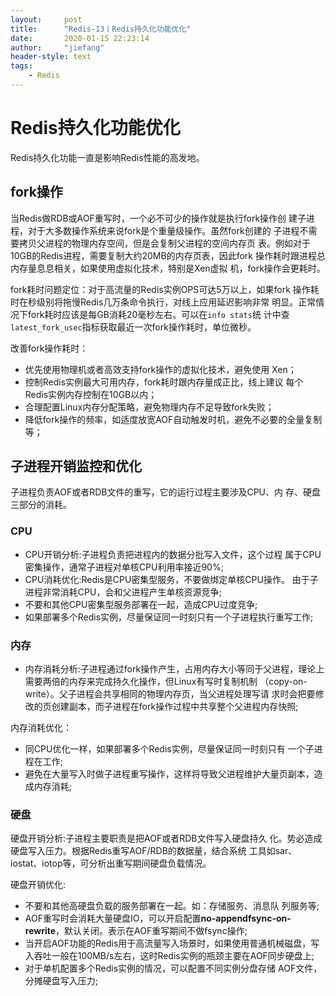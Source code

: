 ```yaml
---
layout:     post
title:      "Redis-13丨Redis持久化功能优化"
date:       2020-01-15 22:23:14
author:     "jiefang"
header-style: text
tags:
    - Redis
---
```

# Redis持久化功能优化
Redis持久化功能一直是影响Redis性能的高发地。
## fork操作
当Redis做RDB或AOF重写时，一个必不可少的操作就是执行fork操作创 建子进程，对于大多数操作系统来说fork是个重量级操作。虽然fork创建的 子进程不需要拷贝父进程的物理内存空间，但是会复制父进程的空间内存页 表。例如对于10GB的Redis进程，需要复制大约20MB的内存页表，因此fork 操作耗时跟进程总内存量息息相关，如果使用虚拟化技术，特别是Xen虚拟 机，fork操作会更耗时。

fork耗时问题定位：对于高流量的Redis实例OPS可达5万以上，如果fork 操作耗时在秒级别将拖慢Redis几万条命令执行，对线上应用延迟影响非常 明显。正常情况下fork耗时应该是每GB消耗20毫秒左右。可以在`info stats`统 计中查`latest_fork_usec`指标获取最近一次fork操作耗时，单位微秒。

改善fork操作耗时：
- 优先使用物理机或者高效支持fork操作的虚拟化技术，避免使用 Xen；
- 控制Redis实例最大可用内存，fork耗时跟内存量成正比，线上建议 每个Redis实例内存控制在10GB以内；
- 合理配置Linux内存分配策略，避免物理内存不足导致fork失败；
- 降低fork操作的频率，如适度放宽AOF自动触发时机，避免不必要的全量复制等；

## 子进程开销监控和优化
子进程负责AOF或者RDB文件的重写，它的运行过程主要涉及CPU、内 存、硬盘三部分的消耗。

### CPU
- CPU开销分析:子进程负责把进程内的数据分批写入文件，这个过程 属于CPU密集操作，通常子进程对单核CPU利用率接近90%;
- CPU消耗优化:Redis是CPU密集型服务，不要做绑定单核CPU操作。 由于子进程非常消耗CPU，会和父进程产生单核资源竞争;
- 不要和其他CPU密集型服务部署在一起，造成CPU过度竞争;
- 如果部署多个Redis实例，尽量保证同一时刻只有一个子进程执行重写工作;

### 内存
- 内存消耗分析:子进程通过fork操作产生，占用内存大小等同于父进程，理论上需要两倍的内存来完成持久化操作，但Linux有写时复制机制 （copy-on-write）。父子进程会共享相同的物理内存页，当父进程处理写请 求时会把要修改的页创建副本，而子进程在fork操作过程中共享整个父进程内存快照;

内存消耗优化：
- 同CPU优化一样，如果部署多个Redis实例，尽量保证同一时刻只有 一个子进程在工作;
- 避免在大量写入时做子进程重写操作，这样将导致父进程维护大量页副本，造成内存消耗;

### 硬盘
硬盘开销分析:子进程主要职责是把AOF或者RDB文件写入硬盘持久 化。势必造成硬盘写入压力。根据Redis重写AOF/RDB的数据量，结合系统 工具如sar、iostat、iotop等，可分析出重写期间硬盘负载情况。

硬盘开销优化:
- 不要和其他高硬盘负载的服务部署在一起。如：存储服务、消息队 列服务等;
- AOF重写时会消耗大量硬盘IO，可以开启配置**no-appendfsync-on- rewrite**，默认关闭。表示在AOF重写期间不做fsync操作;
- 当开启AOF功能的Redis用于高流量写入场景时，如果使用普通机械磁盘，写入吞吐一般在100MB/s左右，这时Redis实例的瓶颈主要在AOF同步硬盘上;
- 对于单机配置多个Redis实例的情况，可以配置不同实例分盘存储 AOF文件，分摊硬盘写入压力;